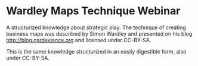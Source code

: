 Wardley Maps Technique Webinar
==================

A structurized knowledge about strategic play. The technique of creating business maps was described by Simon Wardley and presented on his blog http://blog.gardeviance.org and licensed under CC-BY-SA.

This is the same knowledge structurized in an easily digestible form, also under CC-BY-SA.
